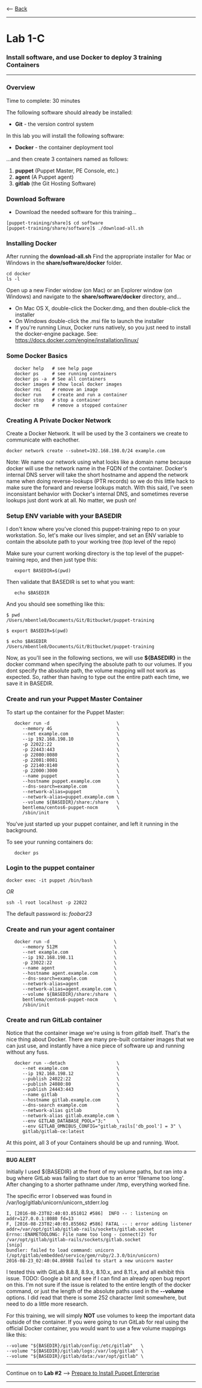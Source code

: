<-- [Back](../README.md#labs)

---

# Lab 1-C #
### Install software, and use Docker to deploy 3 training Containers ###

---

### Overview ###

Time to complete:  30 minutes

The following software should already be installed:

* **Git** - the version control system

In this lab you will install the following software:

* **Docker** - the container deployment tool

...and then create 3 containers named as follows:

1. **puppet**   (Puppet Master, PE Console, etc.)
3. **agent**    (A Puppet agent)
2. **gitlab**   (the Git Hosting Software)

### Download Software ###

* Download the needed software for this training...

```
[puppet-training/share]$ cd software
[puppet-training/share/software]$ ./download-all.sh
```

### Installing Docker ###

After running the **download-all.sh** Find the appropriate installer for
Mac or Windows in the **share/software/docker** folder.

```
cd docker
ls -l
```

Open up a new Finder window (on Mac) or an Explorer window (on Windows) and navigate to the **share/software/docker** directory, and...

* On Mac OS X, double-click the Docker.dmg, and then double-click the installer
* On Windows double-click the .msi file to launch the installer
* If you're running Linux, Docker runs natively, so you just need to install the docker-engine package.
  See:  <https://docs.docker.com/engine/installation/linux/>

### Some Docker Basics ###

```
   docker help   # see help page
   docker ps     # see running containers
   docker ps -a  # See all containers
   docker images # show local docker images
   docker rmi    # remove an image
   docker run    # create and run a container
   docker stop   # stop a container
   docker rm     # remove a stopped container
```

### Creating A Private Docker Network ###

Create a Docker Network.  It will be used by the 3 containers we create to communicate with eachother.

```
docker network create --subnet=192.168.198.0/24 example.com
```

Note:  We name our network using what looks like a domain name because docker
will use the network name in the FQDN of the container.  Docker's internal
DNS server will take the short hostname and append the network name when doing
reverse-lookups (PTR records) so we do this little hack to make sure the
forward and reverse lookups match.  With this said, I've seen inconsistant
behavior with Docker's internal DNS, and sometimes reverse lookups just dont work at all.
No matter, we push on!


### Setup ENV variable with your BASEDIR ###

I don't know where you've cloned this puppet-training repo to on your
workstation.  So, let's make our lives simpler, and set an ENV variable
to contain the absolute path to your working tree (top level of the repo)

Make sure your current working directory is the top level of the puppet-training
repo, and then just type this:

```
   export BASEDIR=$(pwd)
```

Then validate that BASEDIR is set to what you want:

```
   echo $BASEDIR
```

And you should see something like this:

```
$ pwd
/Users/mbentle8/Documents/Git/Bitbucket/puppet-training

$ export BASEDIR=$(pwd)

$ echo $BASEDIR
/Users/mbentle8/Documents/Git/Bitbucket/puppet-training

```

Now, as you'll see in the following sections, we will use **${BASEDIR}** in the docker
command when specifying the absolute path to our volumes.  If you dont specify the
absolute path, the volume mapping will not work as expected.  So, rather than having
to type out the entire path each time, we save it in BASEDIR.


### Create and run your Puppet Master Container ###

To start up the container for the Puppet Master:

```
   docker run -d                         \
      --memory 4G                        \
      --net example.com                  \
      --ip 192.168.198.10                \
      -p 22022:22                        \
      -p 22443:443                       \
      -p 22080:8080                      \
      -p 22081:8081                      \
      -p 22140:8140                      \
      -p 22000:3000                      \
      --name puppet                      \
      --hostname puppet.example.com      \
      --dns-search=example.com           \
      --network-alias=puppet             \
      --network-alias=puppet.example.com \
      --volume ${BASEDIR}/share:/share   \
      bentlema/centos6-puppet-nocm       \
      /sbin/init
```

You've just started up your puppet container, and left it running in the background.

To see your running containers do:

```
   docker ps
```

### Login to the puppet container ###

```
docker exec -it puppet /bin/bash
```

*OR*

```
ssh -l root localhost -p 22022
```
The default password is:  *foobar23*


### Create and run your agent container ###

```
   docker run -d                        \
      --memory 512M                     \
      --net example.com                 \
      --ip 192.168.198.11               \
      -p 23022:22                       \
      --name agent                      \
      --hostname agent.example.com      \
      --dns-search=example.com          \
      --network-alias=agent             \
      --network-alias=agent.example.com \
      --volume ${BASEDIR}/share:/share  \
      bentlema/centos6-puppet-nocm      \
      /sbin/init
```

### Create and run GitLab container ###

Notice that the container image we're using is from *gitlab* itself.  That's
the nice thing about Docker.  There are many pre-built container images
that we can just use, and instantly have a nice piece of software up and
running without any fuss.


```
   docker run --detach                   \
      --net example.com                  \
      --ip 192.168.198.12                \
      --publish 24022:22                 \
      --publish 24080:80                 \
      --publish 24443:443                \
      --name gitlab                      \
      --hostname gitlab.example.com      \
      --dns-search example.com           \
      --network-alias gitlab             \
      --network-alias gitlab.example.com \
      --env GITLAB_DATABASE_POOL="3;"    \
      --env GITLAB_OMNIBUS_CONFIG="gitlab_rails['db_pool'] = 3" \
      gitlab/gitlab-ce:latest

```

At this point, all 3 of your Containers should be up and running.  Woot.

---

**BUG ALERT**

Initially I used ${BASEDIR} at the front of my volume paths, but ran into a bug
where GitLab was failing to start due to an error 'filename too long'.  After
changing to a shorter pathname under /tmp, everything worked fine.

The specific error I observed was found in /var/log/gitlab/unicorn/unicorn_stderr.log

```
I, [2016-08-23T02:40:03.851012 #586]  INFO -- : listening on addr=127.0.0.1:8080 fd=13
F, [2016-08-23T02:40:03.855662 #586] FATAL -- : error adding listener addr=/var/opt/gitlab/gitlab-rails/sockets/gitlab.socket
Errno::ENAMETOOLONG: File name too long - connect(2) for /var/opt/gitlab/gitlab-rails/sockets/gitlab.socket
[snip]
bundler: failed to load command: unicorn (/opt/gitlab/embedded/service/gem/ruby/2.3.0/bin/unicorn)
2016-08-23_02:40:04.89988 failed to start a new unicorn master
```

I tested this with GitLab 8.8.8, 8.9.x, 8.10.x, and 8.11.x, and all exhibit this issue.
TODO:  Google a bit and see if I can find an already open bug report on this.
I'm not sure if the issue is related to the entire length of the docker command, or just
the length of the absolute paths used in the **--volume** options.  I did read that there
is some 252 character limit somewhere, but need to do a little more research.

For this training, we will simply **NOT** use volumes to keep the important data outside
of the container.  If you were going to run GitLab for real using the official Docker
container, you would want to use a few volume mappings like this:

```
--volume "${BASEDIR}/gitlab/config:/etc/gitlab"   \
--volume "${BASEDIR}/gitlab/logs:/var/log/gitlab" \
--volume "${BASEDIR}/gitlab/data:/var/opt/gitlab" \
```


---

Continue on to **Lab #2** --> [Prepare to Install Puppet Enterprise](02c-Prep-to-Install-Puppet-Master.md#lab-2-c)

---


